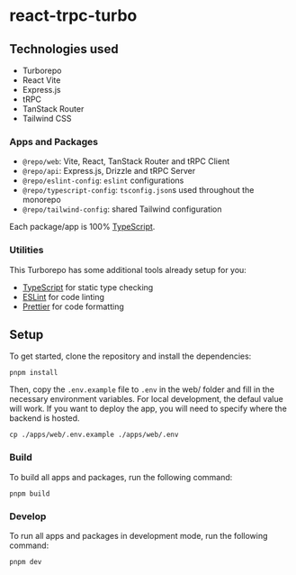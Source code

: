 # react-trpc-turbo

## Technologies used

- Turborepo
- React Vite
- Express.js
- tRPC
- TanStack Router
- Tailwind CSS

### Apps and Packages

- `@repo/web`: Vite, React, TanStack Router and tRPC Client
- `@repo/api`: Express.js, Drizzle and tRPC Server
- `@repo/eslint-config`: `eslint` configurations
- `@repo/typescript-config`: `tsconfig.json`s used throughout the monorepo
- `@repo/tailwind-config`: shared Tailwind configuration

Each package/app is 100% [TypeScript](https://www.typescriptlang.org/).

### Utilities

This Turborepo has some additional tools already setup for you:

- [TypeScript](https://www.typescriptlang.org/) for static type checking
- [ESLint](https://eslint.org/) for code linting
- [Prettier](https://prettier.io) for code formatting

## Setup

To get started, clone the repository and install the dependencies:

```
pnpm install
```

Then, copy the `.env.example` file to `.env` in the web/ folder and fill in the necessary environment variables. For local development, the defaul value will work. If you want to deploy the app, you will need to specify where the backend is hosted.

```
cp ./apps/web/.env.example ./apps/web/.env
```

### Build

To build all apps and packages, run the following command:

```
pnpm build
```

### Develop

To run all apps and packages in development mode, run the following command:

```
pnpm dev
```
